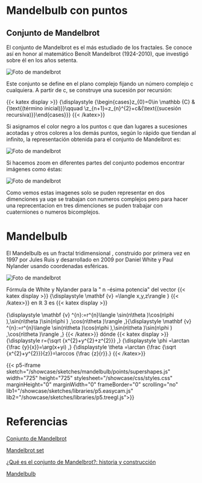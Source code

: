 
# Mandelbulb con puntos 

## Conjunto de Mandelbrot
El conjunto de Mandelbrot es el más estudiado de los fractales. Se conoce así en honor al matemático Benoît Mandelbrot (1924-2010), que investigó sobre él en los años setenta.

<img src='../Self-Similarity-Zoom.gif' alt='Foto de mandelbrot'/>

Este conjunto se define en el plano complejo fijando un número complejo c cualquiera. A partir de c, se construye una sucesión por recursión:

{{< katex display >}}
{\displaystyle {\begin{cases}z_{0}=0\in \mathbb {C} &{\text{(término inicial)}}\qquad \\z_{n+1}=z_{n}^{2}+c&{\text{(sucesión recursiva)}}\end{cases}}}
{{< /katex>}}

Si asignamos el color negro a los puntos c que dan lugares a sucesiones acotadas y otros colores a los demás puntos, según lo rápido que tiendan al infinito, la representación obtenida para el conjunto de Mandelbrot es:

<img src='../f.jpg' alt='Foto de mandelbrot'/>

Si hacemos zoom en diferentes partes del conjunto podemos encontrar imágenes como éstas:

<img src='../con3.jpg' alt='Foto de mandelbrot'/>

Como vemos estas imagenes solo se puden representar en dos dimenciones ya uqe se trabajan con numeros complejos pero para hacer una reprecentacion en tres dimenciones se puden trabajar con cuaterniones o numeros bicomplejos.

# Mandelbulb

El Mandelbulb es un fractal tridimensional , construido por primera vez en 1997 por Jules Ruis y desarrollado en 2009 por Daniel White y Paul Nylander usando coordenadas esféricas.

<img src='../Power_8_mandelbulb_fractal_overview.jpg' alt='Foto de mandelbrot'/>

Fórmula de White y Nylander para la " n -ésima potencia" del vector
{{< katex display >}}
{\displaystyle \mathbf {v} =\langle x,y,z\rangle }
{{< /katex>}}
en ℝ 3 es
{{< katex display >}}

{\displaystyle \mathbf {v} ^{n}:=r^{n}\langle \sin(n\theta )\cos(n\phi ),\sin(n\theta )\sin(n\phi ) ,\cos(n\theta )\rangle ,}{\displaystyle \mathbf {v} ^{n}:=r^{n}\langle \sin(n\theta )\cos(n\phi ),\sin(n\theta )\sin(n\phi ) ,\cos(n\theta )\rangle ,}
{{< /katex>}}
dónde
{{< katex display >}}
{\displaystyle r={\sqrt {x^{2}+y^{2}+z^{2}}} ,}
{\displaystyle \phi =\arctan {\frac {y}{x}}=\arg(x+yi) ,}
{\displaystyle \theta =\arctan {\frac {\sqrt {x^{2}+y^{2}}}{z}}=\arccos {\frac {z}{r}}.}
{{< /katex>}}

<script>
    function resizeIframe(obj) {
        obj.style.height = obj.contentWindow.document.documentElement.scrollHeight + 'px';
    }
</script>
 <link rel="stylesheet" type="text/css" href="/showcase/styles/styles.css" />


{{< p5-iframe sketch="/showcase/sketches/mandelbulb/points/supershapes.js" width="725" height="725" stylesheet="/showcase/css/styles.css" marginHeight="0" marginWidth="0" frameBorder="0" scrolling="no" lib1="/showcase/sketches/libraries/p5.easycam.js" lib2="/showcase/sketches/libraries/p5.treegl.js">}}

# Referencias 
[Conjunto de Mandelbrot](https://es.wikipedia.org/wiki/Conjunto_de_Mandelbrot)

[Mandelbrot set](https://en.wikipedia.org/wiki/Mandelbrot_set)

[¿Qué es el conjunto de Mandelbrot?: historia y construcción](https://www.gaussianos.com/%C2%BFque-es-el-conjunto-de-mandelbrot-historia-y-construccion/)

[Mandelbulb](https://en.wikipedia.org/wiki/Mandelbulb)
